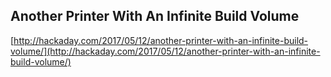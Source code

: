 ## Another Printer With An Infinite Build Volume
  
  [http://hackaday.com/2017/05/12/another-printer-with-an-infinite-build-volume/](http://hackaday.com/2017/05/12/another-printer-with-an-infinite-build-volume/)